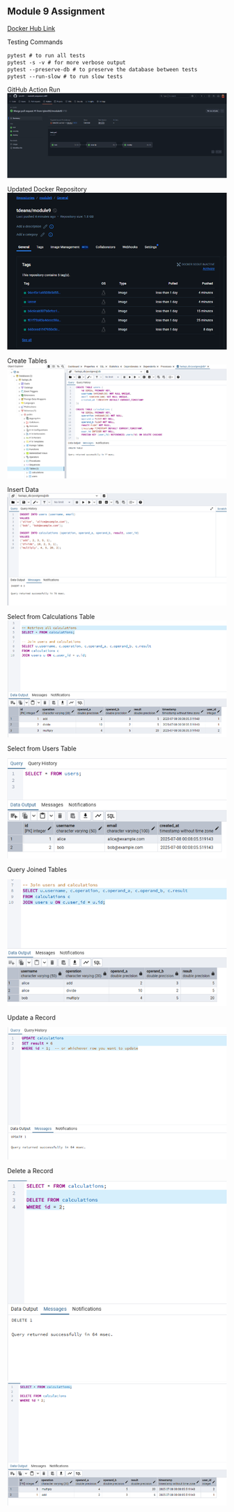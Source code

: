 ## Module 9 Assignment

[Docker Hub Link ](https://hub.docker.com/repository/docker/tdeans/module9/general)

Testing Commands
```
pytest # to run all tests
pytest -s -v # for more verbose output
pytest --preserve-db # to preserve the database between tests
pytest --run-slow # to run slow tests
```
GitHub Action Run
![image](images/github_action_module_10.png)

Updated Docker Repository
![image](images/docker_module_10.png)


Create Tables
![image](images/create_table.png)

Insert Data
![image](images/insert.png)

Select from Calculations Table
![image](images/calculations.png)

Select from Users Table

![image](images/users_query.png)

Query Joined Tables

![image](images/join_query.png)

Update a Record

![image](images/update.png)

Delete a Record

![image](images/delete.png)
![image](images/calculation_after_delete.png)
